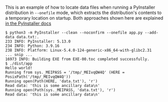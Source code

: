 This is an example of how to locate data files when running a PyInstaller
distribution in `--onefile` mode, which extracts the distribution's contents to
a temporary location on startup. Both approaches shown here are explained
[in the PyInstaller docs](https://pyinstaller.org/en/stable/runtime-information.html)

```
$ python3 -m PyInstaller --clean --noconfirm --onefile app.py --add-data data.txt:.
233 INFO: PyInstaller: 5.13.0
234 INFO: Python: 3.9.16
238 INFO: Platform: Linux-5.4.0-124-generic-x86_64-with-glibc2.31
... snip ...
16973 INFO: Building EXE from EXE-00.toc completed successfully.
$ ./dist/app
Hello world!
Running from sys._MEIPASS = '/tmp/_MEIvqQW4Q' (HERE = PosixPath('/tmp/_MEIvqQW4Q'))
Running open(Path(HERE, 'data.txt'), 'r')
Read data: 'this is some ancillary data\n'
Running open(Path(sys._MEIPASS, 'data.txt'), 'r')
Read data: 'this is some ancillary data\n'
```
